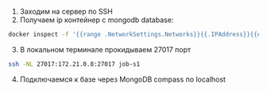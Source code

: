 1. Заходим на сервер по SSH
2. Получаем ip контейнер с mongodb database:
```bash
docker inspect -f '{{range .NetworkSettings.Networks}}{{.IPAddress}}{{end}}' cetkincenter_mongo
```
3. В локальном терминале прокидываем 27017 порт
```bash
ssh -NL 27017:172.21.0.8:27017 job-s1
```
4. Подключаемся к базе через MongoDB compass по localhost